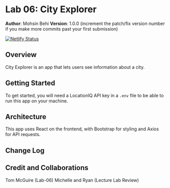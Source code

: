 # Lab 06: City Explorer

**Author**: Mohsin Behi
**Version**: 1.0.0 (increment the patch/fix version number if you make more commits past your first submission)

[![Netlify Status](https://api.netlify.com/api/v1/badges/0c43f620-e9b6-4106-bea3-87890c89bbb2/deploy-status)](https://app.netlify.com/sites/cityexplorer301/deploys)

## Overview

<!-- Provide a high level overview of what this application is and why you are building it, beyond the fact that it's an assignment for this class. (i.e. What's your problem domain?) -->
City Explorer is an app that lets users see information about a city.

## Getting Started

<!-- What are the steps that a user must take in order to build this app on their own machine and get it running? -->
To get started, you will need a LocationIQ API key in a `.env` file to be able to run this app on your machine.

## Architecture

<!-- Provide a detailed description of the application design. What technologies (languages, libraries, etc) you're using, and any other relevant design information. -->
This app uses React on the frontend, with Bootstrap for styling and Axios for API requests. 

## Change Log

<!-- Use this area to document the iterative changes made to your application as each feature is successfully implemented. Use time stamps. Here's an example:

01-01-2001 4:59pm - Application now has a fully-functional express server, with a GET route for the location resource. -->

## Credit and Collaborations

<!-- Give credit (and a link) to other people or resources that helped you build this application. -->
Tom McGuire (Lab-06)
Michelle and Ryan (Lecture Lab Review)
